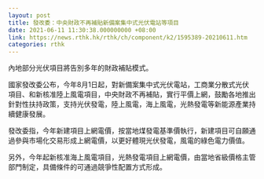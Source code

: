 ```yaml
---
layout: post
title: 發改委：中央財政不再補貼新備案集中式光伏電站等項目
date: 2021-06-11 11:30:38.000000000 +08:00
link: https://news.rthk.hk/rthk/ch/component/k2/1595389-20210611.htm
categories: rthk
---
```


內地部分光伏項目將告別多年的財政補貼模式。

國家發改委公布，今年8月1日起，對新備案集中式光伏電站，工商業分散式光伏項目、和新核准陸上風電項目，中央財政不再補貼，實行平價上網，鼓勵各地推出針對性扶持政策，支持光伏發電，陸上風電，海上風電，光熱發電等新能源產業持續健康發展。

發改委指，今年新建項目上網電價，按當地煤發電基準價執行，新建項目可自願通過參與市場化交易形成上網電價，以更好體現光伏發電，風電的綠色電力價值。

另外，今年起新核准海上風電項目，光熱發電項目上網電價，由當地省級價格主管部門制定，具備條件的可通過競爭性配置方式形成。
